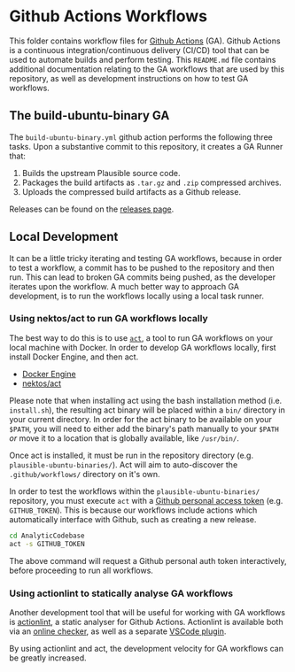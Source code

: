 # Github Actions Workflows

This folder contains workflow files for [Github Actions](https://docs.github.com/en/actions) (GA). Github Actions is a continuous integration/continuous delivery (CI/CD) tool that can be used to automate builds and perform testing. This `README.md` file contains additional documentation relating to the GA workflows that are used by this repository, as well as development instructions on how to test GA workflows.

## The build-ubuntu-binary GA

The `build-ubuntu-binary.yml` github action performs the following three tasks. Upon a substantive commit to this repository, it creates a GA Runner that:

1. Builds the upstream Plausible source code.
2. Packages the build artifacts as `.tar.gz` and `.zip` compressed archives.
3. Uploads the compressed build artifacts as a Github release.

Releases can be found on the [releases page](https://github.com/ShenZhouHong/plausible-ubuntu-binaries/releases/).

## Local Development

It can be a little tricky iterating and testing GA workflows, because in order to test a workflow, a commit has to be pushed to the repository and then run. This can lead to broken GA commits being pushed, as the developer iterates upon the workflow. A much better way to approach GA development, is to run the workflows locally using a local task runner.

### Using nektos/act to run GA workflows locally

The best way to do this is to use [`act`](https://github.com/nektos/act), a tool to run GA workflows on your local machine with Docker. In order to develop GA workflows locally, first install Docker Engine, and then act.

* [Docker Engine](https://docs.docker.com/desktop/install/linux-install/)
* [nektos/act](https://github.com/nektos/act)

Please note that when installing act using the bash installation method (i.e. `install.sh`), the resulting act binary will be placed within a `bin/` directory in your current directory. In order for the act binary to be available on your `$PATH`, you will need to either add the binary's path manually to your `$PATH` *or* move it to a location that is globally available, like `/usr/bin/`.

Once act is installed, it must be run in the repository directory (e.g. `plausible-ubuntu-binaries/`). Act will aim to auto-discover the `.github/workflows/` directory on it's own. 

In order to test the workflows within the `plausible-ubuntu-binaries/` repository, you must execute `act` with a [Github personal access token](https://docs.github.com/en/authentication/keeping-your-account-and-data-secure/creating-a-personal-access-token) (e.g. `GITHUB_TOKEN`). This is because our workflows include actions which automatically interface with Github, such as creating a new release.

```bash
cd AnalyticCodebase
act -s GITHUB_TOKEN
```

The above command will request a Github personal auth token interactively, before proceeding to run all workflows.

### Using actionlint to statically analyse GA workflows

Another development tool that will be useful for working with GA workflows is [actionlint](https://github.com/rhysd/actionlint), a static analyser for Github Actions. Actionlint is available both via an [online checker](https://rhysd.github.io/actionlint/), as well as a separate [VSCode plugin](https://github.com/arahatashun/vscode-actionlint).

By using actionlint and act, the development velocity for GA workflows can be greatly increased.